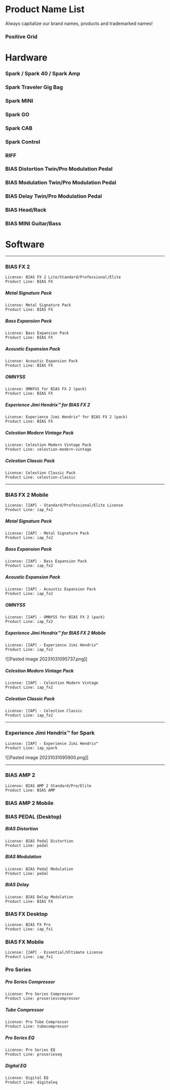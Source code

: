 # Product Name List
Always capitalize our brand names, products and trademarked names!

### Positive Grid

# Hardware
### Spark / Spark 40 / Spark Amp 

### Spark Traveler Gig Bag

### Spark MINI

### Spark GO

### Spark CAB

### Spark Control

### RIFF

### BIAS Distortion Twin/Pro Modulation Pedal

### BIAS Modulation Twin/Pro Modulation Pedal

### BIAS Delay Twin/Pro Modulation Pedal

### BIAS Head/Rack

### BIAS MINI Guitar/Bass


# Software
------------------------------------------------------
### BIAS FX 2
	License: BIAS FX 2 Lite/Standard/Professional/Elite
	Product Line: BIAS FX

##### Metal Signature Pack
	License: Metal Signature Pack
	Product Line: BIAS FX

##### Bass Expansion Pack
	License: Bass Expansion Pack
	Product Line: BIAS FX

##### Acoustic Expansion Pack
	License: Acoustic Expansion Pack
	Product Line: BIAS FX

##### OMNYSS
	License: OMNYSS for BIAS FX 2 (pack)
	Product Line: BIAS FX

##### Experience Jimi Hendrix™ for BIAS FX 2
	License: Experience Jimi Hendrix™ for BIAS FX 2 (pack)
	Product Line: BIAS FX

##### Celestion Modern Vintage Pack
	License: Celestion Modern Vintage Pack
	Product Line: celestion-modern-vintage
  
##### Celestion Classic Pack
	License: Celestion Classic Pack
	Product Line: celestion-classic

---------
### BIAS FX 2 Mobile
	License: [IAP] - Standard/Professional/Elite License
	Product Line: iap_fx2

##### Metal Signature Pack
	License: [IAP] - Metal Signature Pack
	Product Line: iap_fx2

##### Bass Expansion Pack
	License: [IAP] - Bass Expansion Pack
	Product Line: iap_fx2

##### Acoustic Expansion Pack
	License: [IAP] - Acoustic Expansion Pack
	Product Line: iap_fx2

##### OMNYSS
	License: [IAP] - OMNYSS for BIAS FX 2 (pack)
	Product Line: iap_fx2

##### Experience Jimi Hendrix™ for BIAS FX 2 Mobile
	License: [IAP] - Experience Jimi Hendrix™
	Product Line: iap_fx2

![[Pasted image 20231031095737.png]]

##### Celestion Modern Vintage Pack
	License: [IAP] - Celestion Modern Vintage
	Product Line: iap_fx2
  
##### Celestion Classic Pack
	License: [IAP] - Celestion Classic
	Product Line: iap_fx2

---------
### Experience Jimi Hendrix™ for Spark
	License: [IAP] - Experience Jimi Hendrix™
	Product Line: iap_spark

![[Pasted image 20231031095900.png]]

---------
### BIAS AMP 2
	License: BIAS AMP 2 Standard/Pro/Elite
	Product Line: BIAS AMP

### BIAS AMP 2 Mobile

### BIAS PEDAL (Desktop)
##### BIAS Distortion
	License: BIAS Pedal Distortion
	Product Line: pedal

##### BIAS Modulation
	License: BIAS Pedal Modulation
	Product Line: pedal

##### BIAS Delay
	License: BIAS Delay Modulation
	Product Line: BIAS FX

### BIAS FX Desktop
	License: BIAS FX Pro
	Product Line: iap_fx1

### BIAS FX Mobile
	License: [IAP] - Essential/Ultimate License
	Product Line: iap_fx1

### Pro Series

##### Pro Series Compressor
	License: Pro Series Compressor
	Product Line: proseriescompressor

##### Tube Compressor
	License: Pro Tube Compressor
	Product Line: tubecompressor

##### Pro Series EQ
	License: Pro Series EQ
	Product Line: proserieseq

##### Digital EQ
	License: Digital EQ
	Product Line: digitaleq
